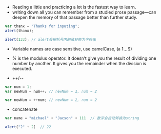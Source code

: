 - Reading a little and practicing a lot is the fastest way to learn.
- writing down all you can remember from a studied prose passage—can deepen the memory of that passage better than further study.

```javascript
var thanx = "Thanks for inputing";
alert(thanx);

alert(133); // alert会把括号内的值转换为字符串
```

- Variable names are case sensitive, use camelCase, (a 1 _ $)

- % is the modulus operator. It doesn't give you the result of dividing one number by
another. It gives you the remainder when the division is executed.

- ++/--
```javascript
var num = 1;
var newNum = num++; // newNum = 1, num = 2

var newNum = ++num; // newNum = 2, num = 2
```

- concatenate
```javascript
var name = "michael" + "Jacson" + 111  // 数字会自动转换为string

alert("2" + 2)  // 22
```








